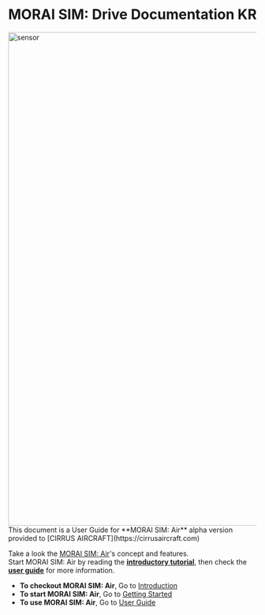 # MORAI SIM: Drive Documentation KR

<img src="./img/intro2.png" style="width: 1000px; height: auto;" alt="sensor">
<Br>
This document is a User Guide for **MORAI SIM: Air** alpha version provided to [CIRRUS AIRCRAFT](https://cirrusaircraft.com)

Take a look the [MORAI SIM: Air]'s concept and features.  <br>
Start MORAI SIM: Air by reading the **[introductory tutorial]**, then check the **[user guide]** for more information.

[MORAI SIM: Air]: intro/morai-simair.md
[introductory tutorial]: getting-started/
[user guide]: user-guide/

<div class="text-center">
<ul>
  <li>
   <b>To checkout MORAI SIM: Air</b>, Go to <a href="intro/morai-simair" class="btn btn-primary" role="button">Introduction</a>
  </li>
  <li>
    <b>To start MORAI SIM: Air</b>, Go to <a href="getting-started/" class="btn btn-primary" role="button">Getting Started</a>
  </li>
  <li>
    <b>To use MORAI SIM: Air</b>, Go to <a href="user-guide/" class="btn btn-primary" role="button">User Guide</a>
  </li>
</ul>
</div>